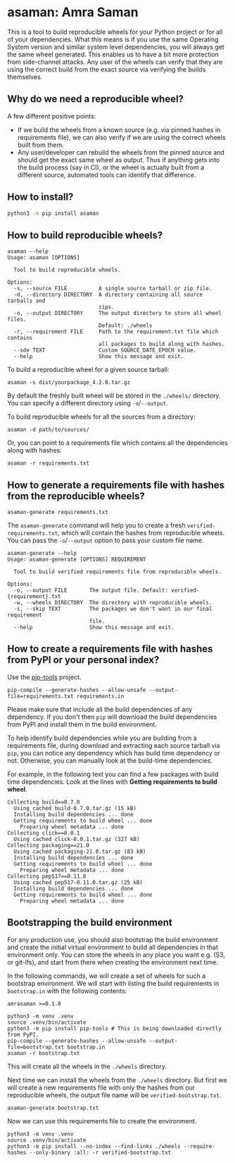 # asaman: Amra Saman

This is a tool to build reproducible wheels for your Python project or for all of your dependencies. What this means is if you use the same Operating System version and similar system level dependencies, you will always get the same wheel generated. This enables us to have a bit more protection from side-channel attacks. Any user of the wheels can verify that they are using the correct build from the exact source via verifying the builds themselves.


## Why do we need a reproducible wheel?

A few different positive points:

- If we build the wheels from a known source (e.g. via pinned hashes in requirements file), we can also verify if we are using the correct wheels built from them.
- Any user/developer can rebuild the wheels from the pinned source and should get the exact same wheel as output. Thus if anything gets into the build process (say in CI), or the wheel is actually built from a different source, automated tools can identify that difference.


## How to install?

```bash
python3 -m pip install asaman
```

## How to build reproducible wheels?

```
asaman --help
Usage: asaman [OPTIONS]

  Tool to build reproducible wheels.

Options:
  -s, --source FILE          A single source tarball or zip file.
  -d, --directory DIRECTORY  A directory containing all source tarballs and
                             zips.
  -o, --output DIRECTORY     The output directory to store all wheel files.
                             Default: ./wheels
  -r, --requirement FILE     Path to the requirement.txt file which contains
                             all packages to build along with hashes.
  --sde TEXT                 Custom SOURCE_DATE_EPOCH value.
  --help                     Show this message and exit.
```

To build a reproducible wheel for a given source tarball:
```
asaman -s dist/yourpackage_4.2.0.tar.gz
```

By default the freshly built wheel will be stored in the `./wheels/` directory. You can specify a different directory using `-o`/`--output`.

To build reproducible wheels for all the sources from a directory:
```
asaman -d path/to/sources/
```

Or, you can point to a requirements file which contains all the dependencies along with hashes:
```
asaman -r requirements.txt
```


## How to generate a requirements file with hashes from the reproducible wheels?

```
asaman-generate requirements.txt
```

The `asaman-generate` command will help you to create a fresh `verified-requirements.txt`, which will contain the hashes from reproducible wheels. You can pass the `-o`/`--output` option to pass your custom file name.

```
asaman-generate --help
Usage: asaman-generate [OPTIONS] REQUIREMENT

  Tool to build verified requirements file from reproducible wheels.

Options:
  -o, --output FILE       The output file. Default: verified-{requirement}.txt
  -w, --wheels DIRECTORY  The directory with reproducible wheels.
  -s, --skip TEXT         The packages we don't want in our final requirement
                          file.
  --help                  Show this message and exit.
```

## How to create a requirements file with hashes from PyPI or your personal index?

Use the [pip-tools](https://github.com/jazzband/pip-tools/) project.

```
pip-compile --generate-hashes --allow-unsafe --output-file=requirements.txt requirements.in
```

Please make sure that include all the build dependencies of any dependency. If you don't then `pip` will download the build dependencies from PyPI and install them in the build environment.

To help identify build dependencies while you are building from a requirements file, during download and extracting each source tarball via `pip`, you can notice any dependency which has build time dependency or not. Otherwise, you can manually look at the build-time dependencies.

For example, in the following text you can find a few packages with build time dependencies.
Look at the lines with **Getting requirements to build wheel**.

```
Collecting build==0.7.0
  Using cached build-0.7.0.tar.gz (15 kB)
  Installing build dependencies ... done
  Getting requirements to build wheel ... done
    Preparing wheel metadata ... done
Collecting click==8.0.1
  Using cached click-8.0.1.tar.gz (327 kB)
Collecting packaging==21.0
  Using cached packaging-21.0.tar.gz (83 kB)
  Installing build dependencies ... done
  Getting requirements to build wheel ... done
    Preparing wheel metadata ... done
Collecting pep517==0.11.0
  Using cached pep517-0.11.0.tar.gz (25 kB)
  Installing build dependencies ... done
  Getting requirements to build wheel ... done
    Preparing wheel metadata ... done
```


## Bootstrapping the build environment

For any production use, you should also bootstrap the build environment and create the initial virtual environment to build all dependencies in that environment only. You can store the wheels in any place you want e.g. (S3, or git-lfs), and start from there when creating the environment next time.

In the following commands, we will create a set of wheels for such a bootstrap environment. We will start with listing the build requirements in `bootstrap.in` with the following contents:
```
amrasaman >=0.1.0
```

```
python3 -m venv .venv
source .venv/bin/activate
python3 -m pip install pip-tools # This is being downloaded directly from PyPI.
pip-compile --generate-hashes --allow-unsafe --output-file=bootstrap.txt bootstrap.in
asaman -r bootstrap.txt
```

This will create all the wheels in the `./wheels` directory.


Next time we can install the wheels from the `./wheels` directory. But first we will create a new requirements file with only the hashes from our reproducible wheels, the output file name will be `verified-bootstrap.txt`.

```
asaman-generate bootstrap.txt
```

Now we can use this requirements file to create the environment.

```
python3 -m venv .venv
source .venv/bin/activate
python3 -m pip install --no-index --find-links ./wheels --require-hashes --only-binary :all: -r verified-bootstrap.txt 
```






